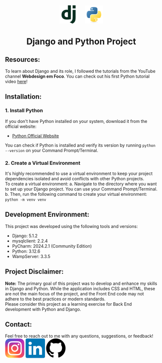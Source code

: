 <p align="center">
  <img src="https://github.com/devicons/devicon/blob/master/icons/django/django-plain.svg" height="60" width="60" style="margin-right: 20px;">
  <img src="https://github.com/devicons/devicon/blob/master/icons/python/python-original.svg" height="60" width="60">
</p>

<div align="center">
  <h1>Django and Python Project</h1>
</div>

## Resources:
To learn about Django and its role, I followed the tutorials from the YouTube channel **Webdesign em Foco**. You can check out his first Python tutorial video [here](https://www.youtube.com/watch?v=zcjBIt6rwTY)!

## Installation:
### 1. Install Python
If you don't have Python installed on your system, download it from the official website:
- [Python Official Website](https://www.python.org/)

You can check if Python is installed and verify its version by running ` python --version ` on your Command Prompt/Terminal.

### 2. Create a Virtual Environment
It's highly recommended to use a virtual environment to keep your project dependencies isolated and avoid conflicts with other Python projects.<br/>
To create a virtual environment:
  a. Navigate to the directory where you want to set up your Django project. You can use your Command Prompt/Terminal.
  b. Then, run the following command to create your virtual environment:
` python -m venv venv `

## Development Environment:
This project was developed using the following tools and versions:
  - Django: 5.1.2
  - mysqlclient: 2.2.4
  - PyCharm: 2024.2.1 (Community Edition)
  - Python: 3.12.6
  - WampServer: 3.3.5 

## Project Disclaimer:
**Note:** The primary goal of this project was to develop and enhance my skills in Django and Python. While the application includes  CSS and HTML, these are not the main focus of the project, and the Front End code may not adhere to the best practices or modern standards.<br/>
Please consider this project as a learning exercise for Back End development with Python and Django.

## Contact:
Feel free to reach out to me with any questions, suggestions, or feedback!<br/>
[![Instagram](https://github.com/CLorant/readme-social-icons/blob/main/large/filled/instagram.svg)](https://www.instagram.com/mateuszcalderon/)
[![LinkedIn](https://github.com/CLorant/readme-social-icons/blob/main/large/filled/linkedin.svg)](https://www.linkedin.com/in/mateuszcalderonreis/)
[![GitHub](https://github.com/CLorant/readme-social-icons/blob/main/large/filled/github.svg)](https://github.com/mateuszcalderon)
